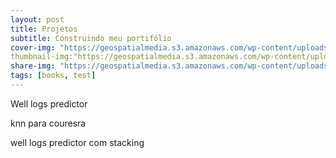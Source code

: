 ```yaml
---
layout: post
title: Projetos
subtitle: Construindo meu portifólio
cover-img: "https://geospatialmedia.s3.amazonaws.com/wp-content/uploads/2019/03/Data-Science-vs.-Big-Data-vs.jpg"
thumbnail-img:"https://geospatialmedia.s3.amazonaws.com/wp-content/uploads/2019/03/Data-Science-vs.-Big-Data-vs.jpg"
share-img: "https://geospatialmedia.s3.amazonaws.com/wp-content/uploads/2019/03/Data-Science-vs.-Big-Data-vs.jpg"
tags: [books, test]
---
```



Well logs predictor

knn para couresra

well logs predictor com stacking
